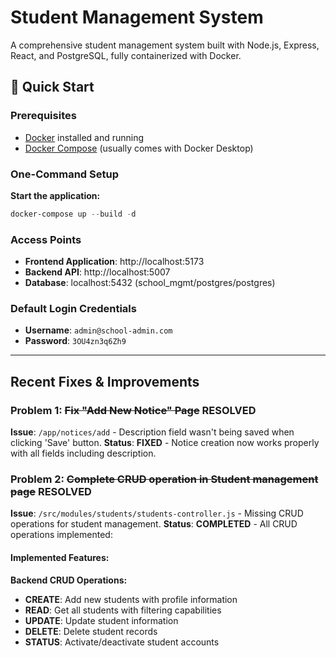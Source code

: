 # Student Management System

A comprehensive student management system built with Node.js, Express, React, and PostgreSQL, fully containerized with Docker.

## 🚀 Quick Start

### Prerequisites

- [Docker](https://www.docker.com/get-started) installed and running
- [Docker Compose](https://docs.docker.com/compose/install/) (usually comes with Docker Desktop)

### One-Command Setup

**Start the application:**

```powershell
docker-compose up --build -d
```

### Access Points

- **Frontend Application**: http://localhost:5173
- **Backend API**: http://localhost:5007
- **Database**: localhost:5432 (school_mgmt/postgres/postgres)

### Default Login Credentials

- **Username**: `admin@school-admin.com`
- **Password**: `3OU4zn3q6Zh9`

---

## Recent Fixes & Improvements

### Problem 1: ~~Fix "Add New Notice" Page~~ RESOLVED

**Issue**: `/app/notices/add` - Description field wasn't being saved when clicking 'Save' button.
**Status**: **FIXED** - Notice creation now works properly with all fields including description.

### Problem 2: ~~Complete CRUD operation in Student management page~~ RESOLVED

**Issue**: `/src/modules/students/students-controller.js` - Missing CRUD operations for student management.
**Status**: **COMPLETED** - All CRUD operations implemented:

#### Implemented Features:

**Backend CRUD Operations:**

- **CREATE**: Add new students with profile information
- **READ**: Get all students with filtering capabilities
- **UPDATE**: Update student information
- **DELETE**: Delete student records
- **STATUS**: Activate/deactivate student accounts
